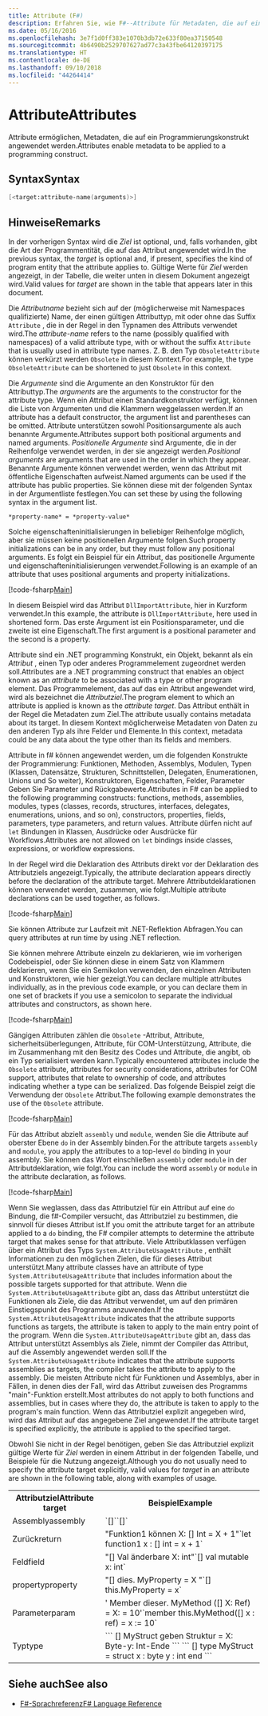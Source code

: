 ```yaml
---
title: Attribute (F#)
description: Erfahren Sie, wie F#--Attribute für Metadaten, die auf ein Programmierungskonstrukt angewendet werden können.
ms.date: 05/16/2016
ms.openlocfilehash: 3e7f1d0ff383e1070b3db72e633f80ea37150548
ms.sourcegitcommit: 4b6490b2529707627ad77c3a43fbe64120397175
ms.translationtype: HT
ms.contentlocale: de-DE
ms.lasthandoff: 09/10/2018
ms.locfileid: "44264414"
---
```

# <a name="attributes"></a><span data-ttu-id="ae0e3-103">Attribute</span><span class="sxs-lookup"><span data-stu-id="ae0e3-103">Attributes</span></span>

<span data-ttu-id="ae0e3-104">Attribute ermöglichen, Metadaten, die auf ein Programmierungskonstrukt angewendet werden.</span><span class="sxs-lookup"><span data-stu-id="ae0e3-104">Attributes enable metadata to be applied to a programming construct.</span></span>

## <a name="syntax"></a><span data-ttu-id="ae0e3-105">Syntax</span><span class="sxs-lookup"><span data-stu-id="ae0e3-105">Syntax</span></span>

```fsharp
[<target:attribute-name(arguments)>]
```

## <a name="remarks"></a><span data-ttu-id="ae0e3-106">Hinweise</span><span class="sxs-lookup"><span data-stu-id="ae0e3-106">Remarks</span></span>

<span data-ttu-id="ae0e3-107">In der vorherigen Syntax wird die *Ziel* ist optional, und, falls vorhanden, gibt die Art der Programmentität, die auf das Attribut angewendet wird.</span><span class="sxs-lookup"><span data-stu-id="ae0e3-107">In the previous syntax, the *target* is optional and, if present, specifies the kind of program entity that the attribute applies to.</span></span> <span data-ttu-id="ae0e3-108">Gültige Werte für *Ziel* werden angezeigt, in der Tabelle, die weiter unten in diesem Dokument angezeigt wird.</span><span class="sxs-lookup"><span data-stu-id="ae0e3-108">Valid values for *target* are shown in the table that appears later in this document.</span></span>

<span data-ttu-id="ae0e3-109">Die *Attributname* bezieht sich auf der (möglicherweise mit Namespaces qualifizierte) Name, der einen gültigen Attributtyp, mit oder ohne das Suffix `Attribute` , die in der Regel in den Typnamen des Attributs verwendet wird.</span><span class="sxs-lookup"><span data-stu-id="ae0e3-109">The *attribute-name* refers to the name (possibly qualified with namespaces) of a valid attribute type, with or without the suffix `Attribute` that is usually used in attribute type names.</span></span> <span data-ttu-id="ae0e3-110">Z. B. den Typ `ObsoleteAttribute` können verkürzt werden `Obsolete` in diesem Kontext.</span><span class="sxs-lookup"><span data-stu-id="ae0e3-110">For example, the type `ObsoleteAttribute` can be shortened to just `Obsolete` in this context.</span></span>

<span data-ttu-id="ae0e3-111">Die *Argumente* sind die Argumente an den Konstruktor für den Attributtyp.</span><span class="sxs-lookup"><span data-stu-id="ae0e3-111">The *arguments* are the arguments to the constructor for the attribute type.</span></span> <span data-ttu-id="ae0e3-112">Wenn ein Attribut einen Standardkonstruktor verfügt, können die Liste von Argumenten und die Klammern weggelassen werden.</span><span class="sxs-lookup"><span data-stu-id="ae0e3-112">If an attribute has a default constructor, the argument list and parentheses can be omitted.</span></span> <span data-ttu-id="ae0e3-113">Attribute unterstützen sowohl Positionsargumente als auch benannte Argumente.</span><span class="sxs-lookup"><span data-stu-id="ae0e3-113">Attributes support both positional arguments and named arguments.</span></span> <span data-ttu-id="ae0e3-114">*Positionelle Argumente* sind Argumente, die in der Reihenfolge verwendet werden, in der sie angezeigt werden.</span><span class="sxs-lookup"><span data-stu-id="ae0e3-114">*Positional arguments* are arguments that are used in the order in which they appear.</span></span> <span data-ttu-id="ae0e3-115">Benannte Argumente können verwendet werden, wenn das Attribut mit öffentliche Eigenschaften aufweist.</span><span class="sxs-lookup"><span data-stu-id="ae0e3-115">Named arguments can be used if the attribute has public properties.</span></span> <span data-ttu-id="ae0e3-116">Sie können diese mit der folgenden Syntax in der Argumentliste festlegen.</span><span class="sxs-lookup"><span data-stu-id="ae0e3-116">You can set these by using the following syntax in the argument list.</span></span>

```
*property-name* = *property-value*
```

<span data-ttu-id="ae0e3-117">Solche eigenschafteninitialisierungen in beliebiger Reihenfolge möglich, aber sie müssen keine positionellen Argumente folgen.</span><span class="sxs-lookup"><span data-stu-id="ae0e3-117">Such property initializations can be in any order, but they must follow any positional arguments.</span></span> <span data-ttu-id="ae0e3-118">Es folgt ein Beispiel für ein Attribut, das positionelle Argumente und eigenschafteninitialisierungen verwendet.</span><span class="sxs-lookup"><span data-stu-id="ae0e3-118">Following is an example of an attribute that uses positional arguments and property initializations.</span></span>

[!code-fsharp[Main](../../../samples/snippets/fsharp/lang-ref-2/snippet6202.fs)]

<span data-ttu-id="ae0e3-119">In diesem Beispiel wird das Attribut `DllImportAttribute`, hier in Kurzform verwendet.</span><span class="sxs-lookup"><span data-stu-id="ae0e3-119">In this example, the attribute is `DllImportAttribute`, here used in shortened form.</span></span> <span data-ttu-id="ae0e3-120">Das erste Argument ist ein Positionsparameter, und die zweite ist eine Eigenschaft.</span><span class="sxs-lookup"><span data-stu-id="ae0e3-120">The first argument is a positional parameter and the second is a property.</span></span>

<span data-ttu-id="ae0e3-121">Attribute sind ein .NET programming Konstrukt, ein Objekt, bekannt als ein *Attribut* , einen Typ oder anderes Programmelement zugeordnet werden soll.</span><span class="sxs-lookup"><span data-stu-id="ae0e3-121">Attributes are a .NET programming construct that enables an object known as an *attribute* to be associated with a type or other program element.</span></span> <span data-ttu-id="ae0e3-122">Das Programmelement, das auf das ein Attribut angewendet wird, wird als bezeichnet die *Attributziel*.</span><span class="sxs-lookup"><span data-stu-id="ae0e3-122">The program element to which an attribute is applied is known as the *attribute target*.</span></span> <span data-ttu-id="ae0e3-123">Das Attribut enthält in der Regel die Metadaten zum Ziel.</span><span class="sxs-lookup"><span data-stu-id="ae0e3-123">The attribute usually contains metadata about its target.</span></span> <span data-ttu-id="ae0e3-124">In diesem Kontext möglicherweise Metadaten von Daten zu den anderen Typ als ihre Felder und Elemente.</span><span class="sxs-lookup"><span data-stu-id="ae0e3-124">In this context, metadata could be any data about the type other than its fields and members.</span></span>

<span data-ttu-id="ae0e3-125">Attribute in f# können angewendet werden, um die folgenden Konstrukte der Programmierung: Funktionen, Methoden, Assemblys, Modulen, Typen (Klassen, Datensätze, Strukturen, Schnittstellen, Delegaten, Enumerationen, Unions und So weiter), Konstruktoren, Eigenschaften, Felder, Parameter Geben Sie Parameter und Rückgabewerte.</span><span class="sxs-lookup"><span data-stu-id="ae0e3-125">Attributes in F# can be applied to the following programming constructs: functions, methods, assemblies, modules, types (classes, records, structures, interfaces, delegates, enumerations, unions, and so on), constructors, properties, fields, parameters, type parameters, and return values.</span></span> <span data-ttu-id="ae0e3-126">Attribute dürfen nicht auf `let` Bindungen in Klassen, Ausdrücke oder Ausdrücke für Workflows.</span><span class="sxs-lookup"><span data-stu-id="ae0e3-126">Attributes are not allowed on `let` bindings inside classes, expressions, or workflow expressions.</span></span>

<span data-ttu-id="ae0e3-127">In der Regel wird die Deklaration des Attributs direkt vor der Deklaration des Attributziels angezeigt.</span><span class="sxs-lookup"><span data-stu-id="ae0e3-127">Typically, the attribute declaration appears directly before the declaration of the attribute target.</span></span> <span data-ttu-id="ae0e3-128">Mehrere Attributdeklarationen können verwendet werden, zusammen, wie folgt.</span><span class="sxs-lookup"><span data-stu-id="ae0e3-128">Multiple attribute declarations can be used together, as follows.</span></span>

[!code-fsharp[Main](../../../samples/snippets/fsharp/lang-ref-2/snippet6603.fs)]

<span data-ttu-id="ae0e3-129">Sie können Attribute zur Laufzeit mit .NET-Reflektion Abfragen.</span><span class="sxs-lookup"><span data-stu-id="ae0e3-129">You can query attributes at run time by using .NET reflection.</span></span>

<span data-ttu-id="ae0e3-130">Sie können mehrere Attribute einzeln zu deklarieren, wie im vorherigen Codebeispiel, oder Sie können diese in einem Satz von Klammern deklarieren, wenn Sie ein Semikolon verwenden, den einzelnen Attributen und Konstruktoren, wie hier gezeigt.</span><span class="sxs-lookup"><span data-stu-id="ae0e3-130">You can declare multiple attributes individually, as in the previous code example, or you can declare them in one set of brackets if you use a semicolon to separate the individual attributes and constructors, as shown here.</span></span>

[!code-fsharp[Main](../../../samples/snippets/fsharp/lang-ref-2/snippet6604.fs)]

<span data-ttu-id="ae0e3-131">Gängigen Attributen zählen die `Obsolete` -Attribut, Attribute, sicherheitsüberlegungen, Attribute, für COM-Unterstützung, Attribute, die im Zusammenhang mit den Besitz des Codes und Attribute, die angibt, ob ein Typ serialisiert werden kann.</span><span class="sxs-lookup"><span data-stu-id="ae0e3-131">Typically encountered attributes include the `Obsolete` attribute, attributes for security considerations, attributes for COM support, attributes that relate to ownership of code, and attributes indicating whether a type can be serialized.</span></span> <span data-ttu-id="ae0e3-132">Das folgende Beispiel zeigt die Verwendung der `Obsolete` Attribut.</span><span class="sxs-lookup"><span data-stu-id="ae0e3-132">The following example demonstrates the use of the `Obsolete` attribute.</span></span>

[!code-fsharp[Main](../../../samples/snippets/fsharp/lang-ref-2/snippet6605.fs)]

<span data-ttu-id="ae0e3-133">Für das Attribut abzielt `assembly` und `module`, wenden Sie die Attribute auf oberster Ebene `do` in der Assembly binden.</span><span class="sxs-lookup"><span data-stu-id="ae0e3-133">For the attribute targets `assembly` and `module`, you apply the attributes to a top-level `do` binding in your assembly.</span></span> <span data-ttu-id="ae0e3-134">Sie können das Wort einschließen `assembly` oder `module` in der Attributdeklaration, wie folgt.</span><span class="sxs-lookup"><span data-stu-id="ae0e3-134">You can include the word `assembly` or `module` in the attribute declaration, as follows.</span></span>

[!code-fsharp[Main](../../../samples/snippets/fsharp/lang-ref-2/snippet6606.fs)]

<span data-ttu-id="ae0e3-135">Wenn Sie weglassen, dass das Attributziel für ein Attribut auf eine `do` Bindung, die f#-Compiler versucht, das Attributziel zu bestimmen, die sinnvoll für dieses Attribut ist.</span><span class="sxs-lookup"><span data-stu-id="ae0e3-135">If you omit the attribute target for an attribute applied to a `do` binding, the F# compiler attempts to determine the attribute target that makes sense for that attribute.</span></span> <span data-ttu-id="ae0e3-136">Viele Attributklassen verfügen über ein Attribut des Typs `System.AttributeUsageAttribute` , enthält Informationen zu den möglichen Zielen, die für dieses Attribut unterstützt.</span><span class="sxs-lookup"><span data-stu-id="ae0e3-136">Many attribute classes have an attribute of type `System.AttributeUsageAttribute` that includes information about the possible targets supported for that attribute.</span></span> <span data-ttu-id="ae0e3-137">Wenn die `System.AttributeUsageAttribute` gibt an, dass das Attribut unterstützt die Funktionen als Ziele, die das Attribut verwendet, um auf den primären Einstiegspunkt des Programms anzuwenden.</span><span class="sxs-lookup"><span data-stu-id="ae0e3-137">If the `System.AttributeUsageAttribute` indicates that the attribute supports functions as targets, the attribute is taken to apply to the main entry point of the program.</span></span> <span data-ttu-id="ae0e3-138">Wenn die `System.AttributeUsageAttribute` gibt an, dass das Attribut unterstützt Assemblys als Ziele, nimmt der Compiler das Attribut, auf die Assembly angewendet werden soll.</span><span class="sxs-lookup"><span data-stu-id="ae0e3-138">If the `System.AttributeUsageAttribute` indicates that the attribute supports assemblies as targets, the compiler takes the attribute to apply to the assembly.</span></span> <span data-ttu-id="ae0e3-139">Die meisten Attribute nicht für Funktionen und Assemblys, aber in Fällen, in denen dies der Fall, wird das Attribut zuweisen des Programms "main"-Funktion erstellt.</span><span class="sxs-lookup"><span data-stu-id="ae0e3-139">Most attributes do not apply to both functions and assemblies, but in cases where they do, the attribute is taken to apply to the program's main function.</span></span> <span data-ttu-id="ae0e3-140">Wenn das Attributziel explizit angegeben wird, wird das Attribut auf das angegebene Ziel angewendet.</span><span class="sxs-lookup"><span data-stu-id="ae0e3-140">If the attribute target is specified explicitly, the attribute is applied to the specified target.</span></span>

<span data-ttu-id="ae0e3-141">Obwohl Sie nicht in der Regel benötigen, geben Sie das Attributziel explizit gültige Werte für *Ziel* werden in einem Attribut in der folgenden Tabelle, und Beispiele für die Nutzung angezeigt.</span><span class="sxs-lookup"><span data-stu-id="ae0e3-141">Although you do not usually need to specify the attribute target explicitly, valid values for *target* in an attribute are shown in the following table, along with examples of usage.</span></span>

<table>
  <tr>
    <th><span data-ttu-id="ae0e3-142">Attributziel</span><span class="sxs-lookup"><span data-stu-id="ae0e3-142">Attribute target</span></span></td>
    <th><span data-ttu-id="ae0e3-143">Beispiel</span><span class="sxs-lookup"><span data-stu-id="ae0e3-143">Example</span></span></td> 
  </tr>
  <tr>
    <td><span data-ttu-id="ae0e3-144">Assembly</span><span class="sxs-lookup"><span data-stu-id="ae0e3-144">assembly</span></span></td>
    <td><span data-ttu-id="ae0e3-145">`[<assembly: AssemblyVersionAttribute("1.0.0.0")>]`</span><span class="sxs-lookup"><span data-stu-id="ae0e3-145">`[<assembly: AssemblyVersionAttribute("1.0.0.0")>]`</span></span></td> 
  </tr>
  <tr>
    <td><span data-ttu-id="ae0e3-146">Zurück</span><span class="sxs-lookup"><span data-stu-id="ae0e3-146">return</span></span></td>
    <td><span data-ttu-id="ae0e3-147">"Funktion1 können X: [<return: Obsolete>] Int = X + 1"</span><span class="sxs-lookup"><span data-stu-id="ae0e3-147">`let function1 x : [<return: Obsolete>] int = x + 1`</span></span></td> 
  </tr>
  <tr>
    <td><span data-ttu-id="ae0e3-148">Feld</span><span class="sxs-lookup"><span data-stu-id="ae0e3-148">field</span></span></td>
    <td><span data-ttu-id="ae0e3-149">"[<field: DefaultValue>] Val änderbare X: int"</span><span class="sxs-lookup"><span data-stu-id="ae0e3-149">`[<field: DefaultValue>] val mutable x: int`</span></span></td> 
  </tr>
  <tr>
    <td><span data-ttu-id="ae0e3-150">property</span><span class="sxs-lookup"><span data-stu-id="ae0e3-150">property</span></span></td>
    <td><span data-ttu-id="ae0e3-151">"[<property: Obsolete>] dies. MyProperty = X "</span><span class="sxs-lookup"><span data-stu-id="ae0e3-151">`[<property: Obsolete>] this.MyProperty = x`</span></span></td> 
  </tr>
  <tr>
    <td><span data-ttu-id="ae0e3-152">Parameter</span><span class="sxs-lookup"><span data-stu-id="ae0e3-152">param</span></span></td>
    <td><span data-ttu-id="ae0e3-153">' Member dieser. MyMethod ([<param: Out>] X: Ref<int>) = X: = 10'</span><span class="sxs-lookup"><span data-stu-id="ae0e3-153">`member this.MyMethod([<param: Out>] x : ref<int>) = x := 10`</span></span></td> 
  </tr>
  <tr>
    <td><span data-ttu-id="ae0e3-154">Typ</span><span class="sxs-lookup"><span data-stu-id="ae0e3-154">type</span></span></td>
    <td><span data-ttu-id="ae0e3-155">
        ```
        [<type: StructLayout(Sequential)>] MyStruct geben Struktur = X: Byte-y: Int-Ende ```
    </span><span class="sxs-lookup"><span data-stu-id="ae0e3-155">
        ```
        [<type: StructLayout(Sequential)>] type MyStruct = struct x : byte y : int end ```
    </span></span></td> 
  </tr>
</table>

## <a name="see-also"></a><span data-ttu-id="ae0e3-156">Siehe auch</span><span class="sxs-lookup"><span data-stu-id="ae0e3-156">See also</span></span>

- [<span data-ttu-id="ae0e3-157">F#-Sprachreferenz</span><span class="sxs-lookup"><span data-stu-id="ae0e3-157">F# Language Reference</span></span>](index.md)
